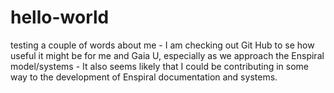 # hello-world
testing
a couple of words about me - I am checking out Git Hub to se how useful it might be for me and Gaia U, especially as we approach the Enspiral model/systems - It also seems likely that I could be contributing in some way to the development of Enspiral documentation and systems.
